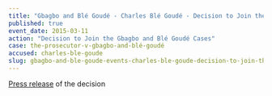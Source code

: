 ```yaml
---
title: "Gbagbo and Blé Goudé - Charles Blé Goudé - Decision to Join the Gbagbo and Blé Goudé Cases"
published: true
event_date: 2015-03-11
action: "Decision to Join the Gbagbo and Blé Goudé Cases"
case: the-prosecutor-v-gbagbo-and-blé-goudé
accused: charles-ble-goude
slug: gbagbo-and-ble-goude-events-charles-ble-goude-decision-to-join-the-gbagbo-and-blé-goudé-cases
---
```


[Press release](https://www.icc-cpi.int/en_menus/icc/press%20and%20media/press%20releases/Pages/pr1097.aspx) of the decision

